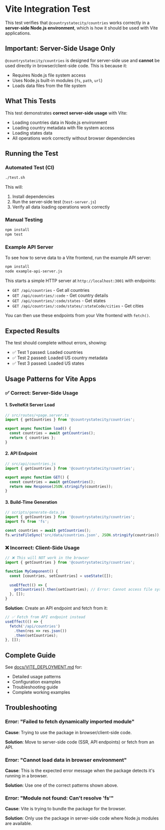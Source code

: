 # Vite Integration Test

This test verifies that `@countrystatecity/countries` works correctly in a **server-side Node.js environment**, which is how it should be used with Vite applications.

## Important: Server-Side Usage Only

`@countrystatecity/countries` is designed for server-side use and **cannot** be used directly in browser/client-side code. This is because it:
- Requires Node.js file system access
- Uses Node.js built-in modules (`fs`, `path`, `url`)
- Loads data files from the file system

## What This Tests

This test demonstrates **correct server-side usage** with Vite:
- Loading countries data in Node.js environment
- Loading country metadata with file system access
- Loading states data
- All operations work correctly without browser dependencies

## Running the Test

### Automated Test (CI)

```bash
./test.sh
```

This will:
1. Install dependencies
2. Run the server-side test (`test-server.js`)
3. Verify all data loading operations work correctly

### Manual Testing

```bash
npm install
npm test
```

### Example API Server

To see how to serve data to a Vite frontend, run the example API server:

```bash
npm install
node example-api-server.js
```

This starts a simple HTTP server at `http://localhost:3001` with endpoints:
- `GET /api/countries` - Get all countries
- `GET /api/countries/:code` - Get country details
- `GET /api/countries/:code/states` - Get states
- `GET /api/countries/:code/states/:stateCode/cities` - Get cities

You can then use these endpoints from your Vite frontend with `fetch()`.

## Expected Results

The test should complete without errors, showing:
- ✅ Test 1 passed: Loaded countries
- ✅ Test 2 passed: Loaded US country metadata
- ✅ Test 3 passed: Loaded US states

## Usage Patterns for Vite Apps

### ✅ Correct: Server-Side Usage

#### 1. SvelteKit Server Load

```typescript
// src/routes/+page.server.ts
import { getCountries } from '@countrystatecity/countries';

export async function load() {
  const countries = await getCountries();
  return { countries };
}
```

#### 2. API Endpoint

```typescript
// src/api/countries.js
import { getCountries } from '@countrystatecity/countries';

export async function GET() {
  const countries = await getCountries();
  return new Response(JSON.stringify(countries));
}
```

#### 3. Build-Time Generation

```typescript
// scripts/generate-data.js
import { getCountries } from '@countrystatecity/countries';
import fs from 'fs';

const countries = await getCountries();
fs.writeFileSync('src/data/countries.json', JSON.stringify(countries));
```

### ❌ Incorrect: Client-Side Usage

```typescript
// ❌ This will NOT work in the browser
import { getCountries } from '@countrystatecity/countries';

function MyComponent() {
  const [countries, setCountries] = useState([]);
  
  useEffect(() => {
    getCountries().then(setCountries); // Error: Cannot access file system
  }, []);
}
```

**Solution**: Create an API endpoint and fetch from it:

```typescript
// ✅ Fetch from API endpoint instead
useEffect(() => {
  fetch('/api/countries')
    .then(res => res.json())
    .then(setCountries);
}, []);
```

## Complete Guide

See [docs/VITE_DEPLOYMENT.md](../../docs/VITE_DEPLOYMENT.md) for:
- Detailed usage patterns
- Configuration examples
- Troubleshooting guide
- Complete working examples

## Troubleshooting

### Error: "Failed to fetch dynamically imported module"

**Cause**: Trying to use the package in browser/client-side code.

**Solution**: Move to server-side code (SSR, API endpoints) or fetch from an API.

### Error: "Cannot load data in browser environment"

**Cause**: This is the expected error message when the package detects it's running in a browser.

**Solution**: Use one of the correct patterns shown above.

### Error: "Module not found: Can't resolve 'fs'"

**Cause**: Vite is trying to bundle the package for the browser.

**Solution**: Only use the package in server-side code where Node.js modules are available.
